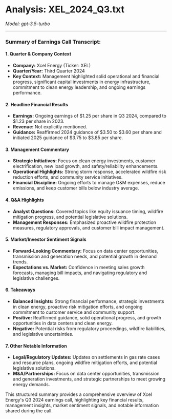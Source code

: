 # Analysis: XEL_2024_Q3.txt

*Model: gpt-3.5-turbo*

---

### Summary of Earnings Call Transcript:

#### 1. **Quarter & Company Context**
- **Company:** Xcel Energy (Ticker: XEL)
- **Quarter/Year:** Third Quarter 2024
- **Key Context:** Management highlighted solid operational and financial progress, significant capital investments in energy infrastructure, commitment to clean energy leadership, and ongoing earnings performance.

#### 2. **Headline Financial Results**
- **Earnings:** Ongoing earnings of $1.25 per share in Q3 2024, compared to $1.23 per share in 2023.
- **Revenue:** Not explicitly mentioned.
- **Guidance:** Reaffirmed 2024 guidance of $3.50 to $3.60 per share and initiated 2025 guidance of $3.75 to $3.85 per share.

#### 3. **Management Commentary**
- **Strategic Initiatives:** Focus on clean energy investments, customer electrification, new load growth, and safety/reliability enhancements.
- **Operational Highlights:** Strong storm response, accelerated wildfire risk reduction efforts, and community service initiatives.
- **Financial Discipline:** Ongoing efforts to manage O&M expenses, reduce emissions, and keep customer bills below industry average.

#### 4. **Q&A Highlights**
- **Analyst Questions:** Covered topics like equity issuance timing, wildfire mitigation progress, and potential legislative solutions.
- **Management Responses:** Emphasized proactive wildfire protection measures, regulatory approvals, and customer bill impact management.

#### 5. **Market/Investor Sentiment Signals**
- **Forward-Looking Commentary:** Focus on data center opportunities, transmission and generation needs, and potential growth in demand trends.
- **Expectations vs. Market:** Confidence in meeting sales growth forecasts, managing bill impacts, and navigating regulatory and legislative challenges.

#### 6. **Takeaways**
- **Balanced Insights:** Strong financial performance, strategic investments in clean energy, proactive risk mitigation efforts, and ongoing commitment to customer service and community support.
- **Positive:** Reaffirmed guidance, solid operational progress, and growth opportunities in data centers and clean energy.
- **Negative:** Potential risks from regulatory proceedings, wildfire liabilities, and legislative uncertainties.

#### 7. **Other Notable Information**
- **Legal/Regulatory Updates:** Updates on settlements in gas rate cases and resource plans, ongoing wildfire mitigation efforts, and potential legislative solutions.
- **M&A/Partnerships:** Focus on data center opportunities, transmission and generation investments, and strategic partnerships to meet growing energy demands.

This structured summary provides a comprehensive overview of Xcel Energy's Q3 2024 earnings call, highlighting key financial results, management insights, market sentiment signals, and notable information shared during the call.
